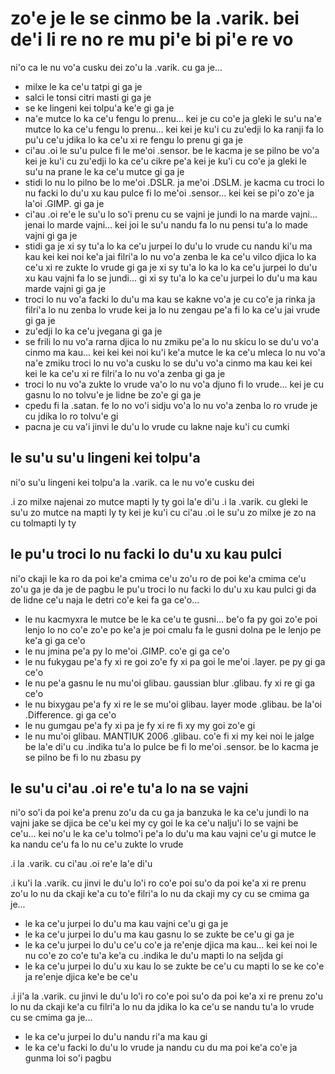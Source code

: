 zo'e je le se cinmo be la .varik. bei de'i li re no re mu pi'e bi pi'e re vo
============================================================================

ni'o ca le nu vo'a cusku dei zo'u la .varik. cu ga je...

* milxe le ka ce'u tatpi gi ga je
* salci le tonsi citri masti gi ga je
* se ke lingeni kei tolpu'a ke'e gi ga je
* na'e mutce lo ka ce'u fengu lo prenu... kei je cu co'e ja gleki le su'u na'e mutce lo ka ce'u fengu lo prenu... kei kei je ku'i cu zu'edji lo ka ranji fa lo pu'u ce'u jdika lo ka ce'u xi re fengu lo prenu gi ga je
* ci'au .oi le su'u pulce fi le me'oi .sensor. be le kacma je se pilno be vo'a kei je ku'i cu zu'edji lo ka ce'u cikre pe'a kei je ku'i cu co'e ja gleki le su'u na prane le ka ce'u mutce gi ga je
* stidi lo nu lo pilno be lo me'oi .DSLR. ja me'oi .DSLM. je kacma cu troci lo nu facki lo du'u xu kau pulce fi lo me'oi .sensor... kei kei se pi'o zo'e ja la'oi .GIMP. gi ga je
* ci'au .oi re'e le su'u lo so'i prenu cu se vajni je jundi lo na marde vajni... jenai lo marde vajni... kei joi le su'u nandu fa lo nu pensi tu'a lo made vajni gi ga je
* stidi ga je xi sy tu'a lo ka ce'u jurpei lo du'u lo vrude cu nandu ki'u ma kau kei kei noi ke'a jai filri'a lo nu vo'a zenba le ka ce'u vilco djica lo ka ce'u xi re zukte lo vrude gi ga je xi sy tu'a lo ka lo ka ce'u jurpei lo du'u xu kau vajni fa lo se jundi... gi xi sy tu'a lo ka ce'u jurpei lo du'u ma kau marde vajni gi ga je
* troci lo nu vo'a facki lo du'u ma kau se kakne vo'a je cu co'e ja rinka ja filri'a lo nu zenba lo vrude kei ja lo nu zengau pe'a fi lo ka ce'u jai vrude gi ga je
* zu'edji lo ka ce'u jvegana gi ga je
* se frili lo nu vo'a rarna djica lo nu zmiku pe'a lo nu skicu lo se du'u vo'a cinmo ma kau... kei kei kei noi ku'i ke'a mutce le ka ce'u mleca lo nu vo'a na'e zmiku troci lo nu vo'a cusku lo se du'u vo'a cinmo ma kau kei kei kei le ka ce'u xi re filri'a lo nu vo'a zenba gi ga je
* troci lo nu vo'a zukte lo vrude va'o lo nu vo'a djuno fi lo vrude... kei je cu gasnu lo no tolvu'e je lidne be zo'e gi ga je
* cpedu fi la .satan. fe lo no vo'i sidju vo'a lo nu vo'a zenba lo ro vrude je cu jdika lo ro tolvu'e gi
* pacna je cu va'i jinvi le du'u lo vrude cu lakne naje ku'i cu cumki

## le su'u su'u lingeni kei tolpu'a
ni'o su'u lingeni kei tolpu'a la .varik. ca le nu vo'e cusku dei

.i zo milxe najenai zo mutce mapti ly ty goi la'e di'u  .i la .varik. cu gleki le su'u zo mutce na mapti ly ty kei je ku'i cu ci'au .oi le su'u zo milxe je zo na cu tolmapti ly ty

## le pu'u troci lo nu facki lo du'u xu kau pulci
ni'o ckaji le ka ro da poi ke'a cmima ce'u zo'u ro de poi ke'a cmima ce'u zo'u ga je da je de pagbu le pu'u troci lo nu facki lo du'u xu kau pulci gi da de lidne ce'u naja le detri co'e kei fa ga ce'o...

* le nu kacmyxra le mutce be le ka ce'u te gusni... be'o fa py goi zo'e poi lenjo lo no co'e zo'e po ke'a je poi cmalu fa le gusni dolna pe le lenjo pe ke'a gi ga ce'o
* le nu jmina pe'a py lo me'oi .GIMP. co'e gi ga ce'o
* le nu fukygau pe'a fy xi re goi zo'e fy xi pa goi le me'oi .layer. pe py gi ga ce'o
* le nu pe'a gasnu le nu mu'oi glibau. gaussian blur .glibau. fy xi re gi ga ce'o
* le nu bixygau pe'a fy xi re le se mu'oi glibau. layer mode .glibau. be la'oi .Difference. gi ga ce'o
* le nu gumgau pe'a fy xi pa je fy xi re fi xy my goi zo'e gi
* le nu mu'oi glibau. MANTIUK 2006 .glibau. co'e fi xi my kei noi le jalge be la'e di'u cu .indika tu'a lo pulce be fi lo me'oi .sensor. be lo kacma je se pilno be fi lo nu zbasu py

## le su'u ci'au .oi re'e tu'a lo na se vajni
ni'o so'i da poi ke'a prenu zo'u da cu ga ja banzuka le ka ce'u jundi lo na vajni jake se djica be ce'u kei my cy goi le ka ce'u nalju'i lo se vajni be ce'u... kei no'u le ka ce'u tolmo'i pe'a lo du'u ma kau vajni ce'u gi mutce le ka nandu ce'u fa lo nu ce'u zukte lo vrude

.i la .varik. cu ci'au .oi re'e la'e di'u

.i ku'i la .varik. cu jinvi le du'u lo'i ro co'e poi su'o da poi ke'a xi re prenu zo'u lo nu da ckaji ke'a cu to'e filri'a lo nu da ckaji my cy cu se cmima ga je...

* le ka ce'u jurpei lo du'u ma kau vajni ce'u gi ga je
* le ka ce'u jurpei lo du'u ma kau gasnu lo se zukte be ce'u gi ga je
* le ka ce'u jurpei lo du'u ce'u co'e ja re'enje djica ma kau... kei kei noi le nu co'e zo co'e tu'a ke'a cu .indika le du'u mapti lo na seljda gi
* le ka ce'u jurpei lo du'u xu kau lo se zukte be ce'u cu mapti lo se ke co'e ja re'enje djica ke'e be ce'u

.i ji'a la .varik. cu jinvi le du'u lo'i ro co'e poi su'o da poi ke'a xi re prenu zo'u lo nu da ckaji ke'a cu filri'a lo nu da jdika lo ka ce'u se nandu tu'a lo vrude cu se cmima ga je...

* le ka ce'u jurpei lo du'u nandu ri'a ma kau gi
* le ka ce'u facki lo du'u lo vrude ja nandu cu du ma poi ke'a co'e ja gunma loi so'i pagbu
